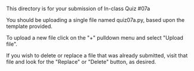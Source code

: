 This directory is for your submission of In-class Quiz #07a

You should be uploading a single file named quiz07a.py, based upon the template provided.

To upload a new file click on the "+" pulldown menu and select "Upload file".

If you wish to delete or replace a file that was already submitted,
visit that file and look for the "Replace" or "Delete" button, as
desired.
